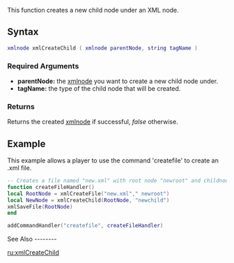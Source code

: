 This function creates a new child node under an XML node.

Syntax
------

``` lua
xmlnode xmlCreateChild ( xmlnode parentNode, string tagName )
```

### Required Arguments

-   **parentNode:** the [xmlnode](/xmlnode.md "wikilink") you want to create a new child node under.
-   **tagName:** the type of the child node that will be created.

### Returns

Returns the created [xmlnode](/xmlnode.md "wikilink") if successful, *false* otherwise.

Example
-------

<section name="Client" class="client" show="true">
This example allows a player to use the command 'createfile' to create an .xml file.

``` lua
-- Creates a file named "new.xml" with root node "newroot" and childnode "newchild".
function createFileHandler()
local RootNode = xmlCreateFile("new.xml"," newroot")
local NewNode = xmlCreateChild(RootNode, "newchild")
xmlSaveFile(RootNode)
end

addCommandHandler("createfile", createFileHandler)
```

</section>
See Also
--------

[ru:xmlCreateChild](/ru:xmlCreateChild.md "wikilink")
